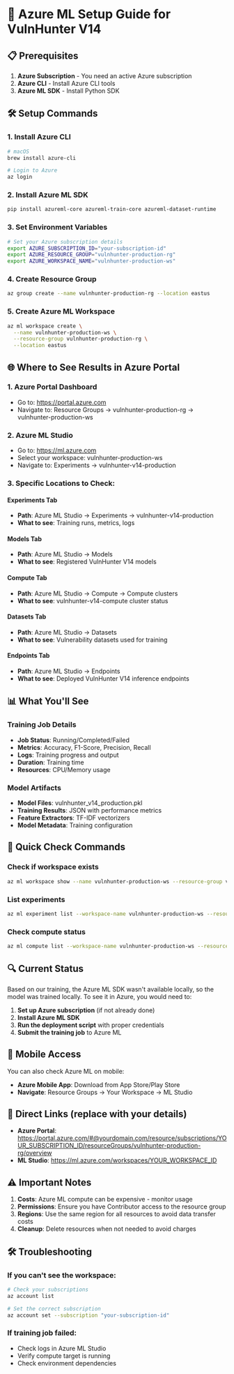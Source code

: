 # 🔗 Azure ML Setup Guide for VulnHunter V14

## 📋 Prerequisites

1. **Azure Subscription** - You need an active Azure subscription
2. **Azure CLI** - Install Azure CLI tools
3. **Azure ML SDK** - Install Python SDK

## 🛠️ Setup Commands

### 1. Install Azure CLI
```bash
# macOS
brew install azure-cli

# Login to Azure
az login
```

### 2. Install Azure ML SDK
```bash
pip install azureml-core azureml-train-core azureml-dataset-runtime
```

### 3. Set Environment Variables
```bash
# Set your Azure subscription details
export AZURE_SUBSCRIPTION_ID="your-subscription-id"
export AZURE_RESOURCE_GROUP="vulnhunter-production-rg"
export AZURE_WORKSPACE_NAME="vulnhunter-production-ws"
```

### 4. Create Resource Group
```bash
az group create --name vulnhunter-production-rg --location eastus
```

### 5. Create Azure ML Workspace
```bash
az ml workspace create \
  --name vulnhunter-production-ws \
  --resource-group vulnhunter-production-rg \
  --location eastus
```

## 🌐 Where to See Results in Azure Portal

### 1. **Azure Portal Dashboard**
- Go to: https://portal.azure.com
- Navigate to: Resource Groups → vulnhunter-production-rg → vulnhunter-production-ws

### 2. **Azure ML Studio**
- Go to: https://ml.azure.com
- Select your workspace: vulnhunter-production-ws
- Navigate to: Experiments → vulnhunter-v14-production

### 3. **Specific Locations to Check:**

#### **Experiments Tab**
- **Path**: Azure ML Studio → Experiments → vulnhunter-v14-production
- **What to see**: Training runs, metrics, logs

#### **Models Tab**
- **Path**: Azure ML Studio → Models
- **What to see**: Registered VulnHunter V14 models

#### **Compute Tab**
- **Path**: Azure ML Studio → Compute → Compute clusters
- **What to see**: vulnhunter-v14-compute cluster status

#### **Datasets Tab**
- **Path**: Azure ML Studio → Datasets
- **What to see**: Vulnerability datasets used for training

#### **Endpoints Tab**
- **Path**: Azure ML Studio → Endpoints
- **What to see**: Deployed VulnHunter V14 inference endpoints

## 📊 What You'll See

### Training Job Details
- **Job Status**: Running/Completed/Failed
- **Metrics**: Accuracy, F1-Score, Precision, Recall
- **Logs**: Training progress and output
- **Duration**: Training time
- **Resources**: CPU/Memory usage

### Model Artifacts
- **Model Files**: vulnhunter_v14_production.pkl
- **Training Results**: JSON with performance metrics
- **Feature Extractors**: TF-IDF vectorizers
- **Model Metadata**: Training configuration

## 🚀 Quick Check Commands

### Check if workspace exists
```bash
az ml workspace show --name vulnhunter-production-ws --resource-group vulnhunter-production-rg
```

### List experiments
```bash
az ml experiment list --workspace-name vulnhunter-production-ws --resource-group vulnhunter-production-rg
```

### Check compute status
```bash
az ml compute list --workspace-name vulnhunter-production-ws --resource-group vulnhunter-production-rg
```

## 🔍 Current Status

Based on our training, the Azure ML SDK wasn't available locally, so the model was trained locally. To see it in Azure, you would need to:

1. **Set up Azure subscription** (if not already done)
2. **Install Azure ML SDK**
3. **Run the deployment script** with proper credentials
4. **Submit the training job** to Azure ML

## 📱 Mobile Access

You can also check Azure ML on mobile:
- **Azure Mobile App**: Download from App Store/Play Store
- **Navigate**: Resource Groups → Your Workspace → ML Studio

## 🎯 Direct Links (replace with your details)

- **Azure Portal**: https://portal.azure.com/#@yourdomain.com/resource/subscriptions/YOUR_SUBSCRIPTION_ID/resourceGroups/vulnhunter-production-rg/overview
- **ML Studio**: https://ml.azure.com/workspaces/YOUR_WORKSPACE_ID

## ⚠️ Important Notes

1. **Costs**: Azure ML compute can be expensive - monitor usage
2. **Permissions**: Ensure you have Contributor access to the resource group
3. **Regions**: Use the same region for all resources to avoid data transfer costs
4. **Cleanup**: Delete resources when not needed to avoid charges

## 🛠️ Troubleshooting

### If you can't see the workspace:
```bash
# Check your subscriptions
az account list

# Set the correct subscription
az account set --subscription "your-subscription-id"
```

### If training job failed:
- Check logs in Azure ML Studio
- Verify compute target is running
- Check environment dependencies